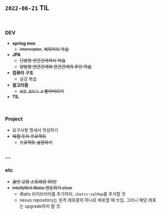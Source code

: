 ## `2022-06-21` TIL

<br>

### DEV
+ **spring mvc**
  + ~~interceptor~~, ~~예외처리 복습~~
+ **JPA**
  + ~~단방향 연관관계까지 복습~~
  + ~~양방향 연관관계와 연관관계의 주인 학습~~
+ **컴퓨터 구조**
  + 실강 복습
+ **알고리즘**
  + ~~`배열 돌리기 4` 풀어버리기~~
+ **TIL**

<br>

### Project
+ 요구사항 명세서 작성하기
+ ~~패캠 토이 프로젝트~~
  + ~~프로젝트 설정하기~~

<br>~~

### etc
+ ~~골반 교정 스트레칭 30분~~
+ ~~Intellij에서 iBatis 연동하기 clear~~
  + iBatis 라이브러리를 추가하되, `ibatis-sqlMap`를 추가할 것
  + nexus repository는 원격 레포중의 하나로 배포할 때 쓰임. 그러니 해당 레포는 upgrade하지 말 것.